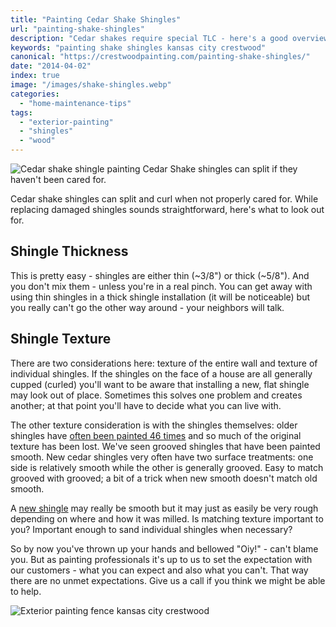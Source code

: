 ```yaml
---
title: "Painting Cedar Shake Shingles"
url: "painting-shake-shingles"
description: "Cedar shakes require special TLC - here's a good overview."
keywords: "painting shake shingles kansas city crestwood"
canonical: "https://crestwoodpainting.com/painting-shake-shingles/"
date: "2014-04-02"
index: true
image: "/images/shake-shingles.webp"
categories:
  - "home-maintenance-tips"
tags:
  - "exterior-painting"
  - "shingles"
  - "wood"
---
```

![Cedar shake shingle painting](/images/shake-shingles.webp) Cedar Shake shingles can split if they haven't been cared for.

Cedar shake shingles can split and curl when not properly cared for. While replacing damaged shingles sounds straightforward, here's what to look out for.

## Shingle Thickness

This is pretty easy - shingles are either thin (~3/8") or thick (~5/8"). And you don't mix them - unless you're in a real pinch. You can get away with using thin shingles in a thick shingle installation (it will be noticeable) but you really can't go the other way around - your neighbors will talk.

## Shingle Texture

There are two considerations here: texture of the entire wall and texture of individual shingles. If the shingles on the face of a house are all generally cupped (curled) you'll want to be aware that installing a new, flat shingle may look out of place. Sometimes this solves one problem and creates another; at that point you'll have to decide what you can live with.

The other texture consideration is with the shingles themselves: older shingles have [often been painted 46 times](/exterior-painting-kansas-city/) and so much of the original texture has been lost. We've seen grooved shingles that have been painted smooth. New cedar shingles very often have two surface treatments: one side is relatively smooth while the other is generally grooved. Easy to match grooved with grooved; a bit of a trick when new smooth doesn't match old smooth.

A [new shingle](/exterior-paint-new-homes/) may really be smooth but it may just as easily be very rough depending on where and how it was milled. Is matching texture important to you? Important enough to sand individual shingles when necessary?

So by now you've thrown up your hands and bellowed "Oiy!" - can't blame you. But as painting professionals it's up to us to set the expectation with our customers - what you can expect and also what you can't. That way there are no unmet expectations. Give us a call if you think we might be able to help.

![Exterior painting fence kansas city crestwood](/images/r18-2-ruben.webp)
